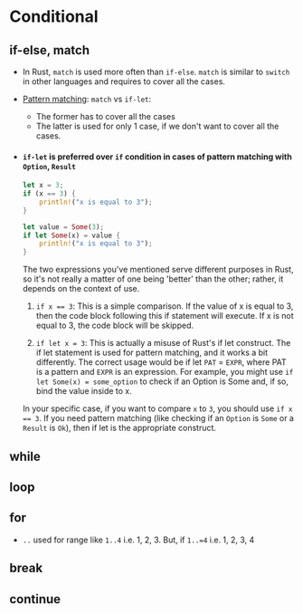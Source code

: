 # Conditional

## if-else, match

- In Rust, `match` is used more often than `if-else`. `match` is similar to `switch` in other languages and requires to cover all the cases.
- <u>Pattern matching</u>: `match` vs `if-let`:
  - The former has to cover all the cases
  - The latter is used for only 1 case, if we don't want to cover all the cases.
- #### `if-let` is preferred over `if` condition in cases of pattern matching with `Option`, `Result`

  ```rust
  let x = 3;
  if (x == 3) {
      println!("x is equal to 3");
  }
  ```

  ```rust
  let value = Some(3);
  if let Some(x) = value {
      println!("x is equal to 3");
  }
  ```

  The two expressions you've mentioned serve different purposes in Rust, so it's not really a matter of one being 'better' than the other; rather, it depends on the context of use.

  1. `if x == 3`: This is a simple comparison. If the value of x is equal to 3, then the code block following this if statement will execute. If x is not equal to 3, the code block will be skipped.

  2. `if let x = 3`: This is actually a misuse of Rust's if let construct. The if let statement is used for pattern matching, and it works a bit differently. The correct usage would be if let `PAT` = `EXPR`, where PAT is a pattern and `EXPR` is an expression. For example, you might use `if let Some(x) = some_option` to check if an Option is Some and, if so, bind the value inside to x.

  In your specific case, if you want to compare `x` to `3`, you should use `if x == 3`. If you need pattern matching (like checking if an `Option` is `Some` or a `Result` is `Ok`), then if let is the appropriate construct.

## while

## loop

## for

- `..` used for range like `1..4` i.e. 1, 2, 3. But, if `1..=4` i.e. 1, 2, 3, 4

## break

## continue
